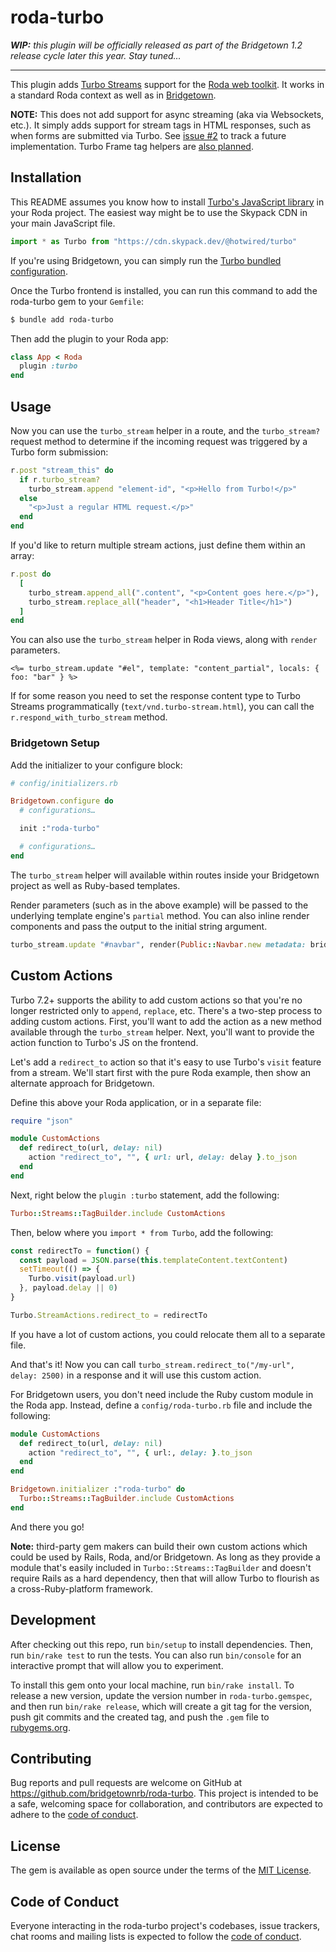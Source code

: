 # roda-turbo

_**WIP:** this plugin will be officially released as part of the Bridgetown 1.2 release cycle later this year. Stay tuned…_

----

This plugin adds [Turbo Streams](https://turbo.hotwired.dev/handbook/streams) support for the [Roda web toolkit](http://roda.jeremyevans.net/). It works in a standard Roda context as well as in [Bridgetown](https://www.bridgetownrb.com).

**NOTE:** This does not add support for async streaming (aka via Websockets, etc.). It simply adds support for stream tags in HTML responses, such as when forms are submitted via Turbo. See [issue #2](https://github.com/bridgetownrb/roda-turbo/issues/2) to track a future implementation. Turbo Frame tag helpers are [also planned](https://github.com/bridgetownrb/roda-turbo/issues/1).

## Installation

This README assumes you know how to install [Turbo's JavaScript library](https://turbo.hotwired.dev/handbook/installing) in your Roda project. The easiest way might be to use the Skypack CDN in your main JavaScript file.

```js
import * as Turbo from "https://cdn.skypack.dev/@hotwired/turbo"
```

If you're using Bridgetown, you can simply run the [Turbo bundled configuration](https://www.bridgetownrb.com/docs/bundled-configurations#turbo).

Once the Turbo frontend is installed, you can run this command to add the roda-turbo gem to your `Gemfile`:

```sh
$ bundle add roda-turbo
```

Then add the plugin to your Roda app:

```rb
class App < Roda
  plugin :turbo
end
```

## Usage

Now you can use the `turbo_stream` helper in a route, and the `turbo_stream?` request method to determine if the incoming request was triggered by a Turbo form submission:

```rb
r.post "stream_this" do
  if r.turbo_stream?
    turbo_stream.append "element-id", "<p>Hello from Turbo!</p>"
  else
    "<p>Just a regular HTML request.</p>"
  end
end
```

If you'd like to return multiple stream actions, just define them within an array:

```rb
r.post do
  [
    turbo_stream.append_all(".content", "<p>Content goes here.</p>"),
    turbo_stream.replace_all("header", "<h1>Header Title</h1>")
  ]
end
```

You can also use the `turbo_stream` helper in Roda views, along with `render` parameters.

```erb
<%= turbo_stream.update "#el", template: "content_partial", locals: { foo: "bar" } %>
```

If for some reason you need to set the response content type to Turbo Streams programmatically (`text/vnd.turbo-stream.html`), you can call the `r.respond_with_turbo_stream` method.

### Bridgetown Setup

Add the initializer to your configure block:

```rb
# config/initializers.rb

Bridgetown.configure do
  # configurations…

  init :"roda-turbo"

  # configurations…
end
```

The `turbo_stream` helper will available within routes inside your Bridgetown project as well as Ruby-based templates.

Render parameters (such as in the above example) will be passed to the underlying template engine's `partial` method. You can also inline render components and pass the output to the initial string argument.

```rb
turbo_stream.update "#navbar", render(Public::Navbar.new metadata: bridgetown_site.metadata, resource: resource)
```

## Custom Actions

Turbo 7.2+ supports the ability to add custom actions so that you're no longer restricted only to `append`, `replace`, etc. There's a two-step process to adding custom actions. First, you'll want to add the action as a new method available through the `turbo_stream` helper. Next, you'll want to provide the action function to Turbo's JS on the frontend.

Let's add a `redirect_to` action so that it's easy to use Turbo's `visit` feature from a stream. We'll start first with the pure Roda example, then show an alternate approach for Bridgetown.

Define this above your Roda application, or in a separate file:

```ruby
require "json"

module CustomActions
  def redirect_to(url, delay: nil)
    action "redirect_to", "", { url: url, delay: delay }.to_json
  end
end
```

Next, right below the `plugin :turbo` statement, add the following:

```ruby
Turbo::Streams::TagBuilder.include CustomActions
```

Then, below where you `import * from Turbo`, add the following:

```js
const redirectTo = function() {
  const payload = JSON.parse(this.templateContent.textContent)
  setTimeout(() => {
    Turbo.visit(payload.url)
  }, payload.delay || 0)
}

Turbo.StreamActions.redirect_to = redirectTo
```

If you have a lot of custom actions, you could relocate them all to a separate file.

And that's it! Now you can call `turbo_stream.redirect_to("/my-url", delay: 2500)` in a response and it will use this custom action.

For Bridgetown users, you don't need include the Ruby custom module in the Roda app. Instead, define a `config/roda-turbo.rb` file and include the following:

```ruby
module CustomActions
  def redirect_to(url, delay: nil)
    action "redirect_to", "", { url:, delay: }.to_json
  end
end

Bridgetown.initializer :"roda-turbo" do
  Turbo::Streams::TagBuilder.include CustomActions
end
```

And there you go!

**Note:** third-party gem makers can build their own custom actions which could be used by Rails, Roda, and/or Bridgetown. As long as they provide a module that's easily included in `Turbo::Streams::TagBuilder` and doesn't require Rails as a hard dependency, then that will allow Turbo to flourish as a cross-Ruby-platform framework.

## Development

After checking out this repo, run `bin/setup` to install dependencies. Then, run `bin/rake test` to run the tests. You can also run `bin/console` for an interactive prompt that will allow you to experiment.

To install this gem onto your local machine, run `bin/rake install`. To release a new version, update the version number in `roda-turbo.gemspec`, and then run `bin/rake release`, which will create a git tag for the version, push git commits and the created tag, and push the `.gem` file to [rubygems.org](https://rubygems.org).

## Contributing

Bug reports and pull requests are welcome on GitHub at https://github.com/bridgetownrb/roda-turbo. This project is intended to be a safe, welcoming space for collaboration, and contributors are expected to adhere to the [code of conduct](https://github.com/bridgetownrb/roda-turbo/blob/main/CODE_OF_CONDUCT.md).

## License

The gem is available as open source under the terms of the [MIT License](https://opensource.org/licenses/MIT).

## Code of Conduct

Everyone interacting in the roda-turbo project's codebases, issue trackers, chat rooms and mailing lists is expected to follow the [code of conduct](https://github.com/bridgetownrb/roda-turbo/blob/main/CODE_OF_CONDUCT.md).
